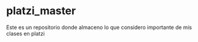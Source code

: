 # platzi_master
Este es un repositorio donde almaceno lo que considero importante de mis clases en platzi

